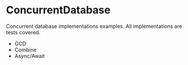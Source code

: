 # ConcurrentDatabase

Concurrent database implementations examples. All implementations are tests covered.
* GCD
* Combine
* Async/Await
